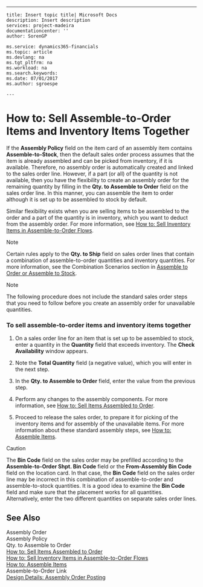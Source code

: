 ---
    title: Insert topic title| Microsoft Docs
    description: Insert description
    services: project-madeira
    documentationcenter: ''
    author: SorenGP

    ms.service: dynamics365-financials
    ms.topic: article
    ms.devlang: na
    ms.tgt_pltfrm: na
    ms.workload: na
    ms.search.keywords:
    ms.date: 07/01/2017
    ms.author: sgroespe

    ---
# How to: Sell Assemble-to-Order Items and Inventory Items Together
If the **Assembly Policy** field on the item card of an assembly item contains **Assemble\-to\-Stock**, then the default sales order process assumes that the item is already assembled and can be picked from inventory, if it is available. Therefore, no assembly order is automatically created and linked to the sales order line. However, if a part \(or all\) of the quantity is not available, then you have the flexibility to create an assembly order for the remaining quantity by filling in the **Qty. to Assemble to Order** field on the sales order line. In this manner, you can assemble the item to order although it is set up to be assembled to stock by default.  
  
 Similar flexibility exists when you are selling items to be assembled to the order and a part of the quantity is in inventory, which you want to deduct from the assembly order. For more information, see [How to: Sell Inventory Items in Assemble\-to\-Order Flows](../Sales/how-to-sell-inventory-items-in-assemble-to-order-flows.md).  
  
> [!NOTE]  
>  Certain rules apply to the **Qty. to Ship** field on sales order lines that contain a combination of assemble\-to\-order quantities and inventory quantities. For more information, see the Combination Scenarios section in [Assemble to Order or Assemble to Stock](../DesignAndEngineering/assemble-to-order-or-assemble-to-stock.md).  
  
> [!NOTE]  
>  The following procedure does not include the standard sales order steps that you need to follow before you create an assembly order for unavailable quantities.  
  
### To sell assemble\-to\-order items and inventory items together  
  
1.  On a sales order line for an item that is set up to be assembled to stock, enter a quantity in the **Quantity** field that exceeds inventory. The **Check Availability** window appears.  
  
2.  Note the **Total Quantity** field \(a negative value\), which you will enter in the next step.  
  
3.  In the **Qty. to Assemble to Order** field, enter the value from the previous step.  
  
4.  Perform any changes to the assembly components. For more information, see [How to: Sell Items Assembled to Order](../Sales/how-to-sell-items-assembled-to-order.md).  
  
5.  Proceed to release the sales order, to prepare it for picking of the inventory items and for assembly of the unavailable items. For more information about these standard assembly steps, see [How to: Assemble Items](../WarehouseActivities/how-to-assemble-items.md).  
  
> [!CAUTION]  
>  The **Bin Code** field on the sales order may be prefilled according to the **Assemble\-to\-Order Shpt. Bin Code** field or the **From\-Assembly Bin Code** field on the location card. In that case, the **Bin Code** field on the sales order line may be incorrect in this combination of assemble\-to\-order and assemble\-to\-stock quantities. It is a good idea to examine the **Bin Code** field and make sure that the placement works for all quantities. Alternatively, enter the two different quantities on separate sales order lines.  
  
## See Also  
 Assembly Order   
 Assembly Policy   
 Qty. to Assemble to Order   
 [How to: Sell Items Assembled to Order](../Sales/how-to-sell-items-assembled-to-order.md)   
 [How to: Sell Inventory Items in Assemble\-to\-Order Flows](../Sales/how-to-sell-inventory-items-in-assemble-to-order-flows.md)   
 [How to: Assemble Items](../WarehouseActivities/how-to-assemble-items.md)   
 Assemble\-to\-Order Link   
 [Design Details: Assembly Order Posting](../ApplicationDesign/design-details-assembly-order-posting.md)